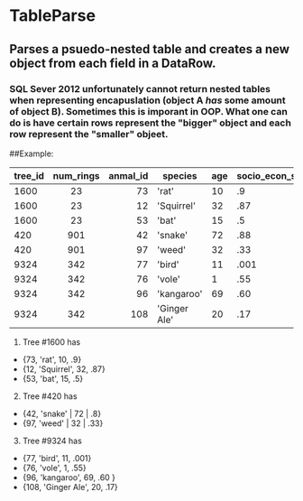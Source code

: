 # TableParse
## Parses a psuedo-nested table and creates a new object from each field in a DataRow. 
### SQL Sever 2012 unfortunately cannot return nested tables when representing encapuslation (object A *has* some amount of object B). Sometimes this is imporant in OOP. What one can do is have certain rows represent the "bigger" object and each row represent the "smaller" objeet.


##Example:

| tree_id  | num_rings | anmal_id | species | age | socio_econ_status |
| ------------- |:-------------:| ---------:|---------|----------|-----------------|
| 1600 | 23 | 73 | 'rat' | 10 | .9 |
| 1600 | 23 | 12 | 'Squirrel' | 32 | .87 |
| 1600 | 23 | 53 | 'bat' | 15 | .5 |
| 420 | 901 | 42 | 'snake' | 72 | .88 |
| 420 | 901 | 97 | 'weed' | 32 | .33 |
| 9324 | 342 | 77 | 'bird' | 11 | .001 |
| 9324 | 342 | 76 | 'vole' | 1 | .55 |
| 9324 | 342 | 96 | 'kangaroo' | 69 | .60 |
| 9324 | 342 | 108 | 'Ginger Ale' | 20 | .17 |

1. Tree #1600 has
  * {73, 'rat', 10, .9}
  * {12, 'Squirrel', 32, .87}
  * {53, 'bat', 15, .5}
2. Tree #420 has 
  * {42, 'snake' | 72 | .8}
  * {97, 'weed' | 32 | .33}
3. Tree #9324 has
  * {77, 'bird', 11, .001}
  * {76, 'vole', 1, .55}
  * {96, 'kangaroo', 69, .60 }
  * {108, 'Ginger Ale', 20, .17}
